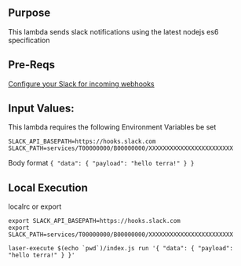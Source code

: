 ## Purpose
This lambda sends slack notifications using the latest nodejs es6 specification

## Pre-Reqs

[Configure your Slack for incoming webhooks](https://api.slack.com/incoming-webhooks)

## Input Values:
This lambda requires the following Environment Variables be set 

```
SLACK_API_BASEPATH=https://hooks.slack.com
SLACK_PATH=services/T00000000/B00000000/XXXXXXXXXXXXXXXXXXXXXXXX
```

Body format
`{ "data": { "payload": "hello terra!" } }`

## Local Execution
localrc or export

```
export SLACK_API_BASEPATH=https://hooks.slack.com
export SLACK_PATH=services/T00000000/B00000000/XXXXXXXXXXXXXXXXXXXXXXXX
```

```
laser-execute $(echo `pwd`)/index.js run '{ "data": { "payload": "hello terra!" } }'
```
